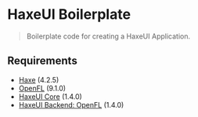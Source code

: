 # HaxeUI Boilerplate
>
> Boilerplate code for creating a HaxeUI Application.
>

## Requirements
* [Haxe](https://haxe.org/download/) (4.2.5)
* [OpenFL](https://www.openfl.org/download/) (9.1.0)
* [HaxeUI Core](http://haxeui.org/getting-started/installing-haxeui/) (1.4.0)
* [HaxeUI Backend: OpenFL](http://haxeui.org/getting-started/haxeui-openfl/) (1.4.0)
